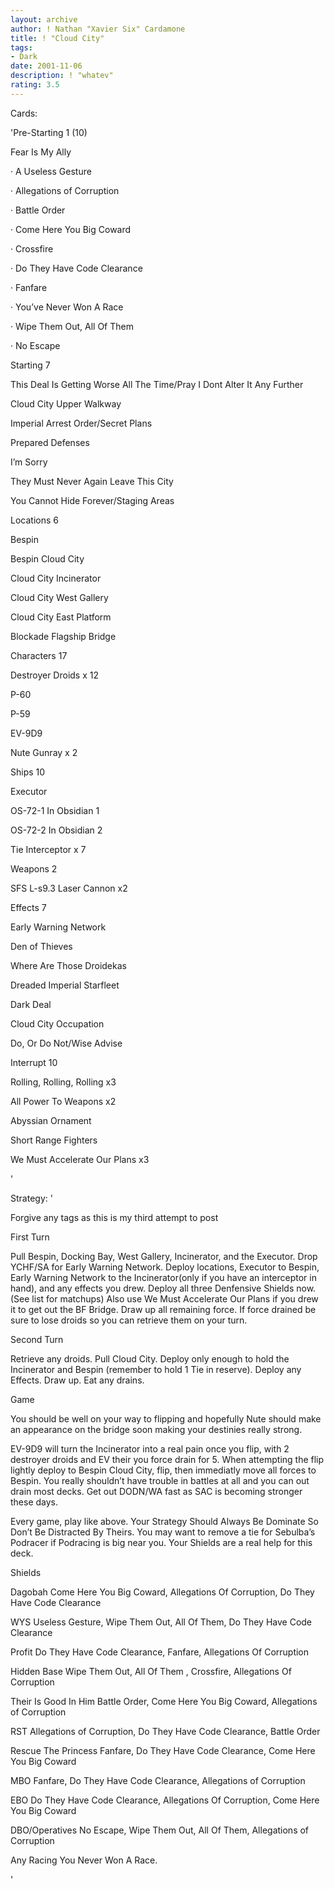 ```yaml
---
layout: archive
author: ! Nathan "Xavier Six" Cardamone
title: ! "Cloud City"
tags:
- Dark
date: 2001-11-06
description: ! "whatev"
rating: 3.5
---
```

Cards: 

'Pre-Starting 1 (10)


Fear Is My Ally

·	A Useless Gesture

·	Allegations of Corruption

·	Battle Order

·	Come Here You Big Coward

·	Crossfire

·	Do They Have Code Clearance

·	Fanfare

·	You&#8217;ve Never Won A Race

·	Wipe Them Out, All Of Them

·	No Escape


Starting 7


This Deal Is Getting Worse All The Time/Pray I Dont Alter It Any Further

Cloud City Upper Walkway

Imperial Arrest Order/Secret Plans

Prepared Defenses

I&#8217;m Sorry

They Must Never Again Leave This City

You Cannot Hide Forever/Staging Areas


Locations 6


Bespin

Bespin Cloud City

Cloud City Incinerator

Cloud City  West Gallery

Cloud City East Platform

Blockade Flagship Bridge


Characters 17


Destroyer Droids x 12

P-60

P-59

EV-9D9

Nute Gunray x 2



Ships 10


Executor

OS-72-1 In Obsidian 1 

OS-72-2 In Obsidian 2

Tie Interceptor x 7


Weapons 2


SFS L-s9.3 Laser Cannon x2


Effects 7


Early Warning Network

Den of Thieves

Where Are Those Droidekas

Dreaded Imperial Starfleet

Dark Deal

Cloud City Occupation

Do, Or Do Not/Wise Advise


Interrupt 10


Rolling, Rolling, Rolling x3

All Power To Weapons x2

Abyssian Ornament

Short Range Fighters

We Must Accelerate Our Plans x3

'

Strategy: '

Forgive any tags as this is my third attempt to post


First Turn


Pull Bespin, Docking Bay, West Gallery, Incinerator, and the Executor. Drop YCHF/SA for Early Warning Network. Deploy locations, Executor to Bespin, Early Warning Network to the Incinerator(only if you have an interceptor in hand), and any effects you drew. Deploy all three Denfensive Shields now. (See list for matchups) Also use We Must Accelerate Our Plans if you drew it to get out the BF Bridge. Draw up all remaining force. If force drained be sure to lose droids so you can retrieve them on your turn.


Second Turn


Retrieve any droids. Pull Cloud City. Deploy only enough to hold the Incinerator and Bespin (remember to hold 1 Tie in reserve). Deploy any Effects. Draw up. Eat any drains.


Game


You should be well on your way to flipping and hopefully Nute should make an appearance on the bridge soon making your destinies really strong.

EV-9D9 will turn the Incinerator into a real pain once you flip, with 2 destroyer droids and EV their you force drain for 5. When attempting the flip lightly deploy to Bespin Cloud City, flip, then immediatly move all forces to Bespin. You really shouldn’t have trouble in battles at all and you can out drain most decks. Get out DODN/WA fast as SAC is becoming stronger these days.


Every game, play like above. Your Strategy Should Always Be Dominate So Don’t Be Distracted By Theirs. You may want to remove a tie for Sebulba’s Podracer if Podracing is big near you. Your Shields are a real help for this deck.  


Shields


Dagobah Come Here You Big Coward, Allegations Of Corruption, Do They Have Code Clearance


WYS Useless Gesture, Wipe Them Out, All Of Them, Do They Have Code Clearance


Profit Do They Have Code Clearance,  Fanfare, Allegations Of Corruption


Hidden Base Wipe Them Out, All Of Them , Crossfire, Allegations Of Corruption


Their Is Good In Him Battle Order, Come Here You Big Coward, Allegations of Corruption


RST Allegations of Corruption, Do They Have Code Clearance, Battle Order


Rescue The Princess Fanfare, Do They Have Code Clearance, Come Here You Big Coward


MBO Fanfare, Do They Have Code Clearance, Allegations of Corruption


EBO Do They Have Code Clearance, Allegations Of Corruption, Come Here You Big Coward


DBO/Operatives No Escape, Wipe Them Out, All Of Them, Allegations of Corruption


Any Racing You Never Won A Race.

'
